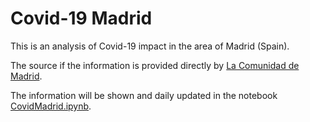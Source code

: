 # Covid-19 Madrid

This is an analysis of Covid-19 impact in the area of Madrid (Spain).

The source if the information is provided directly by [La Comunidad de Madrid](https://datos.comunidad.madrid/catalogo/dataset/covid19_tia_muni_y_distritos).

The information will be shown and daily updated in the notebook [CovidMadrid.ipynb](CovidMadrid.ipynb).
